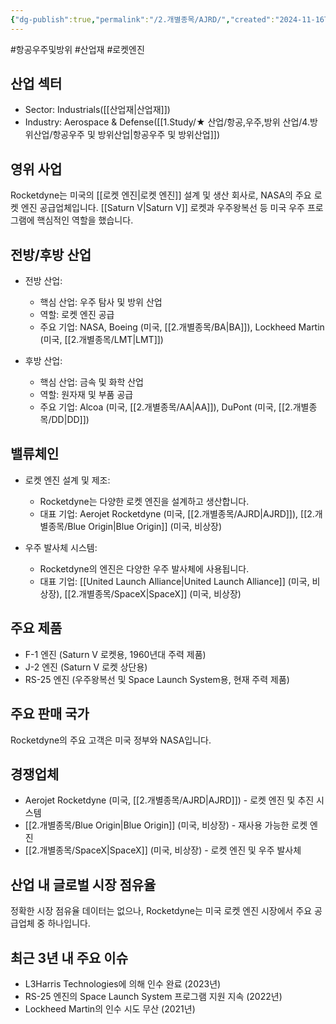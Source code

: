 ```yaml
---
{"dg-publish":true,"permalink":"/2.개별종목/AJRD/","created":"2024-11-16T13:50:12.056+09:00","updated":"2025-07-29T21:37:04.274+09:00"}
---
```


#항공우주및방위 #산업재 #로켓엔진

## 산업 섹터

- Sector: Industrials([[산업재\|산업재]])
- Industry: Aerospace & Defense([[1.Study/★ 산업/항공,우주,방위 산업/4.방위산업/항공우주 및 방위산업\|항공우주 및 방위산업]])

## 영위 사업

Rocketdyne는 미국의 [[로켓 엔진\|로켓 엔진]] 설계 및 생산 회사로, NASA의 주요 로켓 엔진 공급업체입니다. [[Saturn V\|Saturn V]] 로켓과 우주왕복선 등 미국 우주 프로그램에 핵심적인 역할을 했습니다.

## 전방/후방 산업

- 전방 산업:
    
    - 핵심 산업: 우주 탐사 및 방위 산업
    - 역할: 로켓 엔진 공급
    - 주요 기업: NASA, Boeing (미국, [[2.개별종목/BA\|BA]]), Lockheed Martin (미국, [[2.개별종목/LMT\|LMT]])
    
- 후방 산업:
    
    - 핵심 산업: 금속 및 화학 산업
    - 역할: 원자재 및 부품 공급
    - 주요 기업: Alcoa (미국, [[2.개별종목/AA\|AA]]), DuPont (미국, [[2.개별종목/DD\|DD]])
    

## 밸류체인

- 로켓 엔진 설계 및 제조:
    
    - Rocketdyne는 다양한 로켓 엔진을 설계하고 생산합니다.
    - 대표 기업: Aerojet Rocketdyne (미국, [[2.개별종목/AJRD\|AJRD]]), [[2.개별종목/Blue Origin\|Blue Origin]] (미국, 비상장)
    
- 우주 발사체 시스템:
    
    - Rocketdyne의 엔진은 다양한 우주 발사체에 사용됩니다.
    - 대표 기업: [[United Launch Alliance\|United Launch Alliance]] (미국, 비상장), [[2.개별종목/SpaceX\|SpaceX]] (미국, 비상장)
    

## 주요 제품

- F-1 엔진 (Saturn V 로켓용, 1960년대 주력 제품)
- J-2 엔진 (Saturn V 로켓 상단용)
- RS-25 엔진 (우주왕복선 및 Space Launch System용, 현재 주력 제품)

## 주요 판매 국가

Rocketdyne의 주요 고객은 미국 정부와 NASA입니다.

## 경쟁업체

- Aerojet Rocketdyne (미국, [[2.개별종목/AJRD\|AJRD]]) - 로켓 엔진 및 추진 시스템
- [[2.개별종목/Blue Origin\|Blue Origin]] (미국, 비상장) - 재사용 가능한 로켓 엔진
- [[2.개별종목/SpaceX\|SpaceX]] (미국, 비상장) - 로켓 엔진 및 우주 발사체

## 산업 내 글로벌 시장 점유율

정확한 시장 점유율 데이터는 없으나, Rocketdyne는 미국 로켓 엔진 시장에서 주요 공급업체 중 하나입니다.

## 최근 3년 내 주요 이슈

- L3Harris Technologies에 의해 인수 완료 (2023년)
- RS-25 엔진의 Space Launch System 프로그램 지원 지속 (2022년)
- Lockheed Martin의 인수 시도 무산 (2021년)